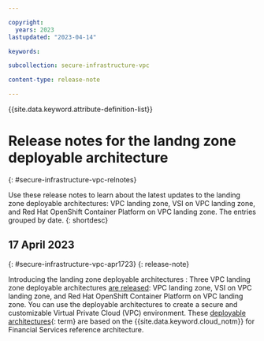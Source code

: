 ```yaml
---

copyright:
  years: 2023
lastupdated: "2023-04-14"

keywords:

subcollection: secure-infrastructure-vpc

content-type: release-note

---
```


{{site.data.keyword.attribute-definition-list}}

# Release notes for the landng zone deployable architecture
{: #secure-infrastructure-vpc-relnotes}

Use these release notes to learn about the latest updates to the landing zone deployable architectures: VPC landing zone, VSI on VPC landing zone, and Red Hat OpenShift Container Platform on VPC landing zone. The entries grouped by date.
{: shortdesc}

## 17 April 2023
{: #secure-infrastructure-vpc-apr1723}
{: release-note}

Introducing the landing zone deployable architectures
:   Three VPC landing zone deployable architectures [are released](/overview.md): VPC landing zone, VSI on VPC landing zone, and Red Hat OpenShift Container Platform on VPC landing zone. You can use the deployable architectures to create a secure and customizable Virtual Private Cloud (VPC) environment. These [deployable architectures](#x10293733){: term} are based on the {{site.data.keyword.cloud_notm}} for Financial Services reference architecture.
